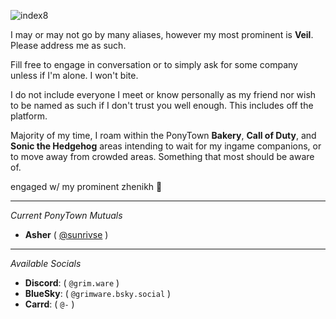 ![index8](https://github.com/user-attachments/assets/06a3fe83-1b66-4fd8-8621-77184e83d1b5)

I may or may not go by many aliases, however my most prominent is **Veil**. Please address me as such.

Fill free to engage in conversation or to simply ask for some company unless if I'm alone. I won't bite.

I do not include everyone I meet or know personally as my friend nor wish to be named as such if I don't trust you well enough. This includes off the platform.

Majority of my time, I roam within the PonyTown **Bakery**, **Call of Duty**, and **Sonic the Hedgehog** areas intending to wait for my ingame companions, or to move away from crowded areas. Something that most should be aware of.

engaged w/ my prominent zhenikh 🪻
***

*Current PonyTown Mutuals*

- **Asher** ( [@sunrivse](https://github.com/sunrivse) )
***
 *Available Socials*
- **Discord**: ( `@grim.ware` )
- **BlueSky**: ( `@grimware.bsky.social` )
- **Carrd**: ( `@-` )
